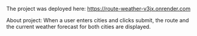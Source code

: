 The project was deployed here: https://route-weather-v3jx.onrender.com

About project:
When a user enters cities and clicks submit, the route and the current weather forecast for both cities are displayed.
